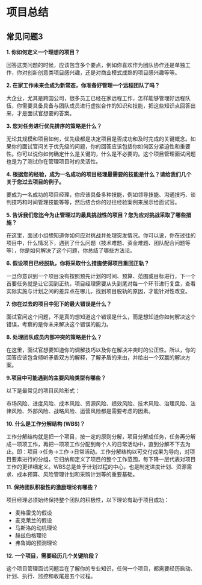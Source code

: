 # 项目总结


## 常见问题3


**1. 你如何定义一个理想的项目？**

回答这类问题的时候，应该包含多个要点，例如你喜欢作为团队协作还是单独工作，你对创新创意类项目感兴趣，还是对商业模式成熟的项目感兴趣等等。

**2. 在家工作未来会成为新常态，你准备好管理一个远程团队了吗？**

大企业，尤其是跨国公司，很多员工已经在家远程工作，怎样能够管理好远程队伍，你需要具备具备与团队成员进行虚拟合作的知识和技能，把这些知识点回答出来，才是面试官想要的答案。


**3. 您对任务进行优先排序的策略是什么？**

无论其规模和项目如何，优先级都是决定项目是否成功和及时完成的关键概念。如果你的面试官问关于优先级的问题，你的回答应该包括你如何区分紧迫性和重要性。你可以说你如何确定什么是关键的，什么是不必要的。这个项目管理面试问题也是为了测试你在管理项目时的灵活性。

**4. 根据您的经验，成为一名成功的项目经理最需要的技能是什么？请给我们几个关于您过去项目的例子。**

要成为一名成功的项目经理，你应该具备多种技能，例如领导技能、沟通技巧、谈判技巧和时间管理技能等等，然后结合你的过往经验案例来展示给面试官。


**5. 告诉我们您迄今为止管理过的最具挑战性的项目？您为应对挑战采取了哪些措施？**

在这里，面试小组想知道你如何应对挑战并处理突发情况。你可以说，你在过往的项目中，什么情况下，遇到了什么问题（技术难题、资金难题、团队配合问题等等），你是如何解决了这个问题，你总结了哪些方法论。

**6. 假设项目已经脱轨，你将采取什么措施使得项目重回正轨？**

一旦你意识到一个项目没有按照预先计划的时间、预算、范围或目标进行，下一个首要任务就是让它回到正轨，项目经理需要从头到尾对每一个环节进行复盘，查看实际实施与计划之间的差异点在哪儿，找到项目脱轨的原因，才能针对性改变。


**7. 你在过去的项目中犯下的最大错误是什么？**

面试官问这个问题，不是真的想知道这个错误是什么，而是想知道你如何解决这个错误，考察的是你未来解决这个错误的能力。

**8. 处理团队成员内部冲突的策略是什么？**

在这里，面试官想要知道你的调解技巧以及你在解决冲突时的公正性。所以，你的回答应该包含倾听矛盾双方的解释，了解矛盾的来由，并给出一个双赢的解决方案。


**9.项目中可能遇到的主要风险类型有哪些？**

以下是最常见的项目风险形式：

市场风险、进度风险、成本风险、资源风险、绩效风险、技术风险、治理风险、法律风险、外部风险、战略风险、运营风险都是需要考虑的因素。

**10. 什么是工作分解结构 (WBS)？**

工作分解结构就是把一个项目，按一定的原则分解，项目分解成任务，任务再分解成一项项工作，再把一项项工作分配到每个人的日常活动中，直到分解不下去为止。即：项目→任务→工作→日常活动。工作分解结构以可交付成果为导向，对项目要素进行的分组，它归纳和定义了项目的整个工作范围，每下降一层代表对项目工作的更详细定义。WBS总是处于计划过程的中心，也是制定进度计划、资源需求、成本预算、风险管理计划和采购计划等的重要基础。


**11. 保持团队积极性的激励理论有哪些？**

项目经理必须始终保持整个团队的积极性，以下理论有助于项目成功：

- 麦格雷戈的假设
- 麦克莱兰的假设
- 马斯洛的动机理论
- 赫兹伯格理论
- 弗鲁姆的预测理论

**12. 一个项目，需要经历几个关键阶段？**

这个项目管理面试问题旨在了解你的专业知识，任何一个项目，都需要经历启动、计划、执行、监控和收尾是五个过程。